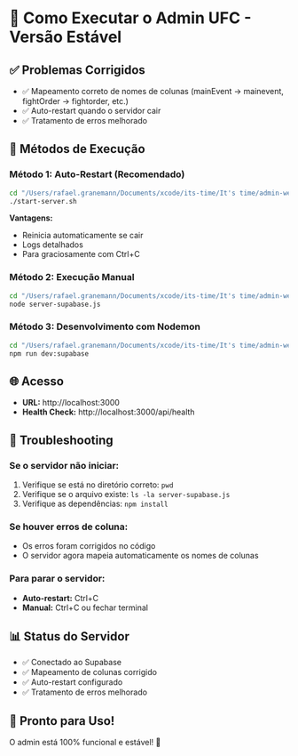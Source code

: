 # 🚀 Como Executar o Admin UFC - Versão Estável

## ✅ Problemas Corrigidos
- ✅ Mapeamento correto de nomes de colunas (mainEvent → mainevent, fightOrder → fightorder, etc.)
- ✅ Auto-restart quando o servidor cair
- ✅ Tratamento de erros melhorado

## 🎯 Métodos de Execução

### Método 1: Auto-Restart (Recomendado)
```bash
cd "/Users/rafael.granemann/Documents/xcode/its-time/It's time/admin-web"
./start-server.sh
```
**Vantagens:**
- Reinicia automaticamente se cair
- Logs detalhados
- Para graciosamente com Ctrl+C

### Método 2: Execução Manual
```bash
cd "/Users/rafael.granemann/Documents/xcode/its-time/It's time/admin-web"
node server-supabase.js
```

### Método 3: Desenvolvimento com Nodemon
```bash
cd "/Users/rafael.granemann/Documents/xcode/its-time/It's time/admin-web"
npm run dev:supabase
```

## 🌐 Acesso
- **URL:** http://localhost:3000
- **Health Check:** http://localhost:3000/api/health

## 🔧 Troubleshooting

### Se o servidor não iniciar:
1. Verifique se está no diretório correto: `pwd`
2. Verifique se o arquivo existe: `ls -la server-supabase.js`
3. Verifique as dependências: `npm install`

### Se houver erros de coluna:
- Os erros foram corrigidos no código
- O servidor agora mapeia automaticamente os nomes de colunas

### Para parar o servidor:
- **Auto-restart:** Ctrl+C
- **Manual:** Ctrl+C ou fechar terminal

## 📊 Status do Servidor
- ✅ Conectado ao Supabase
- ✅ Mapeamento de colunas corrigido
- ✅ Auto-restart configurado
- ✅ Tratamento de erros melhorado

## 🎉 Pronto para Uso!
O admin está 100% funcional e estável! 🚀 